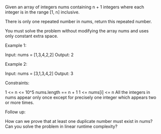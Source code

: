 Given an array of integers nums containing n + 1 integers where each integer
is in the range [1, n] inclusive.

There is only one repeated number in nums, return this repeated number.

You must solve the problem without modifying the array nums and uses only
constant extra space.


Example 1:


Input: nums = [1,3,4,2,2]
Output: 2


Example 2:


Input: nums = [3,1,3,4,2]
Output: 3



Constraints:


1 <= n <= 10^5
nums.length == n + 1
1 <= nums[i] <= n
All the integers in nums appear only once except for precisely one integer
which appears two or more times.



Follow up:


How can we prove that at least one duplicate number must exist in nums?
Can you solve the problem in linear runtime complexity?




